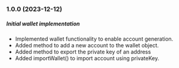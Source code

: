### 1.0.0 (2023-12-12)

##### Initial wallet implementation

- Implemented wallet functionality to enable account generation.
- Added method to add a new account to the wallet object.
- Added method to export the private key of an address
- Added importWallet() to import account using privateKey.